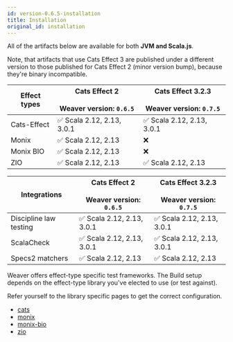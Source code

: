```yaml
---
id: version-0.6.5-installation
title: Installation
original_id: installation
---
```


All of the artifacts below are available for both **JVM and Scala.js**.

Note, that artifacts that use Cats Effect 3 are published under a different version to those published for Cats Effect 2 (minor version bump), because they're binary incompatible.

|Effect types|Cats Effect 2 <br/><br/> Weaver version: `0.6.5`|Cats Effect 3.2.3 <br/><br/> Weaver version: `0.7.5`|
|---|---|---|
|Cats-Effect|✅ Scala 2.12, 2.13, 3.0.1|✅ Scala 2.12, 2.13, 3.0.1|
|Monix|✅ Scala 2.12, 2.13|❌|
|Monix BIO|✅ Scala 2.12, 2.13|❌|
|ZIO|✅ Scala 2.12, 2.13|✅ Scala 2.12, 2.13|

|Integrations|Cats Effect 2 <br/><br/> Weaver version: `0.6.5`|Cats Effect 3.2.3 <br/><br/> Weaver version: `0.7.5`|
|---|---|---|
|Discipline law testing|✅ Scala 2.12, 2.13, 3.0.1|✅ Scala 2.12, 2.13, 3.0.1|
|ScalaCheck|✅ Scala 2.12, 2.13, 3.0.1|✅ Scala 2.12, 2.13, 3.0.1|
|Specs2 matchers|✅ Scala 2.12, 2.13|✅ Scala 2.12, 2.13|


Weaver offers effect-type specific test frameworks. The Build setup depends on
the effect-type library you've elected to use (or test against).

Refer yourself to the library specific pages to get the correct configuration.

- [cats](cats_effect_usage.md)
- [monix](monix_usage.md)
- [monix-bio](monix_bio_usage.md)
- [zio](zio_usage.md)
